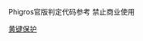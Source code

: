 Phigros官版判定代码参考
禁止商业使用

[黄键保护]([https://github.com/xLin7648/UPSR/blob/a217a4c42fa71aa7cdfafb8ca18445d4dfe68a22/Assets/Sctips/JudgeControl.cs#L212](https://www.bilibili.com/video/BV1UT42167xb))
